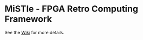 # MiSTle - FPGA Retro Computing Framework

See the [Wiki](https://github.com/MiSTle-Dev/.github/wiki) for more details.
